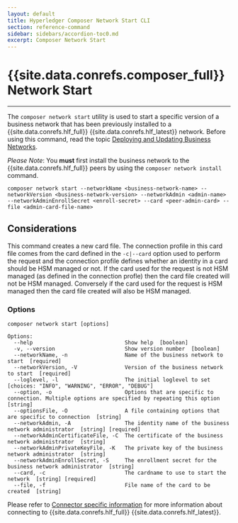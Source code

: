 ```yaml
---
layout: default
title: Hyperledger Composer Network Start CLI
section: reference-command
sidebar: sidebars/accordion-toc0.md
excerpt: Composer Network Start
---
```


# {{site.data.conrefs.composer_full}} Network Start

---

The `composer network start` utility is used to start a specific version of a business network that has been previously installed to a {{site.data.conrefs.hlf_full}} {{site.data.conrefs.hlf_latest}} network.
Before using this command, read the topic [Deploying and Updating Business Networks](../business-network/bnd-deploy.html).

_Please Note_: You **must** first install the business network to the {{site.data.conrefs.hlf_full}} peers by using the `composer network install` command.

```
composer network start --networkName <business-network-name> --networkVersion <business-network-version> --networkAdmin <admin-name> --networkAdminEnrollSecret <enroll-secret> --card <peer-admin-card> --file <admin-card-file-name>
```

## Considerations
This command creates a new card file. The connection profile in this card file comes from the card defined in the `-c|--card` option used to perform the request and the connection profile defines whether an identity in a card should be HSM managed or not. If the card used for the request is not HSM managed (as defined in the connection profle) then the card file created will not be HSM managed. Conversely if the card used for the request is HSM managed then the card file created will also be HSM managed.
### Options
```
composer network start [options]

Options:
  --help                             Show help  [boolean]
  -v, --version                      Show version number  [boolean]
  --networkName, -n                  Name of the business network to start  [required]
  --networkVersion, -V               Version of the business network to start  [required]
  --loglevel, -l                     The initial loglevel to set  [choices: "INFO", "WARNING", "ERROR", "DEBUG"]
  --option, -o                       Options that are specific to connection. Multiple options are specified by repeating this option  [string]
  --optionsFile, -O                  A file containing options that are specific to connection  [string]
  --networkAdmin, -A                 The identity name of the business network administrator  [string] [required]
  --networkAdminCertificateFile, -C  The certificate of the business network administrator  [string]
  --networkAdminPrivateKeyFile, -K   The private key of the business network administrator  [string]
  --networkAdminEnrollSecret, -S     The enrollment secret for the business network administrator  [string]
  --card, -c                         The cardname to use to start the network  [string] [required]
  --file, -f                         File name of the card to be created  [string]
  ```
Please refer to [Connector specific information](../managing/connector-information.html) for more information about connecting to {{site.data.conrefs.hlf_full}} {{site.data.conrefs.hlf_latest}}.
